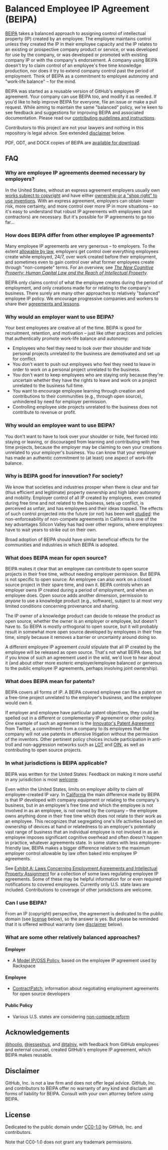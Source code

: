 # Balanced Employee IP Agreement (BEIPA)

[BEIPA](Balanced_Employee_IP_Agreement.md) takes a balanced approach to assigning control of intellectual property (IP) created by an employee. The employee maintains control unless they created the IP in their employee capacity and the IP relates to an existing or prospective company product or service, or was developed for use by the company, or was developed or promoted with existing company IP or with the company's endorsement. A company using BEIPA doesn't try to claim control of an employee's free time knowledge production, nor does it try to extend company control past the period of employment. Think of BEIPA as a commitment to employee autonomy and "work-life balance" – for the mind.

BEIPA was started as a reusable version of GitHub's employee IP agreement. Your company can use BEIPA too, and modify it as needed. If you'd like to help improve BEIPA for everyone, file an issue or make a pull request. While aiming to maintain the same "balanced" policy, we're keen to see feedback and suggestions for improving BEIPA and associated documentation. Please read our [contributing guidelines and instructions](CONTRIBUTING.md).

Contributors to this project are not your lawyers and nothing in this repository is legal advice. See extended [disclaimer](#disclaimer) below.

PDF, ODT, and DOCX copies of BEIPA are [available for download](https://github.com/github/balanced-employee-ip-agreement/releases/latest).

## FAQ

### Why are employee IP agreements deemed necessary by employers?

In the United States, without an express agreement employers usually own [works subject to copyright](https://www.copyright.gov/circs/circ09.pdf) and have either [ownership or a "shop right" to use inventions](http://scholars.law.unlv.edu/cgi/viewcontent.cgi?article=1251&context=nlj#page=2). With an express agreement, employers can obtain lower risk, more certainty, and more control over more IP in more situations – so it's easy to understand that robust IP agreements with employees (and contractors) are necessary. But it's possible for IP agreements to go too far...

### How does BEIPA differ from other employee IP agreements?

Many employee IP agreements are very generous – to employers. To the extent [allowable by law](#in-what-jurisdictions-is-beipa-applicable), employers get control over everything employees create while employed, 24/7, over work created before their employment, and sometimes even to gain control over what former employees create through "non-compete" terms. For an overview, see _[The New Cognitive Property: Human Capital Law and the Reach of Intellectual Property](https://ssrn.com/abstract=2517604)_.

BEIPA only claims control of what the employee creates during the period of employment, and only creations made for or relating to the company's business. There surely are many other approaches to relatively "balanced" employee IP policy. We encourage progressive companies and workers to share their [agreements and lessons](#what-are-some-other-relatively-balanced-approaches).

### Why would an employer want to use BEIPA?

Your best employees are creative all of the time. BEIPA is good for recruitment, retention, and motivation – just like other practices and policies that authentically promote work-life balance and autonomy:

* Employees who feel they need to look over their shoulder and hide personal projects unrelated to the business are demotivated and set up for conflict.
* You don't want to push out employees who feel they need to leave in order to work on a personal project unrelated to the business.
* You don't want to keep employees who are staying only because they're uncertain whether they have the rights to leave and work on a project unrelated to the business full time.
* You want to encourage employee learning through creation and contributions to their communities (e.g., through open source), unhindered by need for employer permission.
* Controlling employee side projects unrelated to the business does not contribute to revenue or profit.

### Why would an employee want to use BEIPA?

You don't want to have to look over your shoulder or hide, feel forced into staying or leaving, or discouraged from learning and contributing with free time projects, because the employer may be claiming to own your creations unrelated to your employer's business. You can know that your employer has made an authentic commitment to (at least) one aspect of work-life balance.

### Why is BEIPA good for innovation? For society?

We know that societies and industries prosper when there is clear and fair (thus efficient and legitimate) property ownership and high labor autonomy and mobility. Employer control of all IP created by employees, even created during free time and not related to the business, sets up conflict, is perceived as unfair, and has employees and their ideas trapped. The effects of such control projected into the future (or not) has been well [studied](http://webdoc.sub.gwdg.de/ebook/serien/lm/DRUIDwp/10-02.pdf): the non-enforceability of non-compete agreements in California is one of the key advantages Silicon Valley has had over other regions, where employees have to wait years to strike out on their own.

Broad adoption of BEIPA should have similar beneficial effects for the communities and industries in which BEIPA is adopted.

### What does BEIPA mean for open source?

BEIPA makes it clear that an employee can contribute to open source projects in their free time, without needing employer permission. But BEIPA is not specific to open source: An employee can also work on a closed source project in their spare time, and own it. BEIPA controls when an employer owns IP created during a period of employment, and when an employee does. Open source adds another dimension, permission to *anyone* to use a knowledge product (e.g., software), subject to at most very limited conditions concerning provenance and sharing.

The IP owner of a knowledge product can decide to release the product as open source, whether the owner is an employer or employee, but doesn't have to. So BEIPA is mostly orthogonal to open source, but it will probably result in somewhat more open source developed by employees in their free time, simply because it removes a barrier or uncertainty around doing so.

A different employee IP agreement *could* stipulate that all IP created by the employee will be released as open source. That's not what BEIPA does, but if you know of such an agreement used in the wild, we'd love to hear about it (and about other more esoteric employer/employee balanced or generous to the public employee IP agreements, perhaps involving joint ownership).

### What does BEIPA mean for patents?

BEIPA covers all forms of IP. A BEIPA covered employee can file a patent on a free-time project unrelated to the employer's business, and the employee would own it.

If employer and employee have particular patent objectives, they could be spelled out in a different or complementary IP agreement or other policy. One example of such an agreement is the [Innovator's Patent Agreement](https://github.com/twitter/innovators-patent-agreement) from Twitter, a commitment from a company to its employees that the company will not use patents in offensive litigation without the permission of the inventors. Other pertinent policy choices include participation in anti-troll and non-aggression networks such as [LOT](http://lotnet.com/) and [OIN](http://www.openinventionnetwork.com/), as well as contributing to open source projects.

### In what jurisdictions is BEIPA applicable?

BEIPA was written for the United States. Feedback on making it more useful in any jurisdiction is most [welcome](CONTRIBUTING.md).

Even within the United States, limits on employer ability to claim *all* employee-created IP vary. In [California](http://leginfo.legislature.ca.gov/faces/codes_displayText.xhtml?division=3.&chapter=2.&lawCode=LAB&article=3.5.) the main difference made by BEIPA is that IP developed with company equipment or relating to the company's business, but in an employee's free time and which the employee is not involved in as an employee, is not owned by the company – the employee owns anything done in their free time which does not relate to their work as an employee. This recognizes that segregating one's life activities based on ownership of devices at hand or relatedness to an employer's potentially vast range of business that an individual employee is not involved in as an employee imposes significant cognitive overhead and often doesn't happen in practice, whatever agreements state. In some states with less employee-friendly law, BEIPA makes a bigger difference relative to the maximum employer control allowable by law often baked into employee IP agreements.

See [Exhibit A: Laws Concerning Employment Agreements and Intellectual Property Assignment](Balanced_Employee_IP_Agreement.md#exhibit-a-laws-concerning-employment-agreements-and-intellectual-property-assignment) for a collection of some laws regulating employee IP agreements. Some of these may be helpful information for or even required notifications to covered employees. Currently only U.S. state laws are included. Contributions to coverage of other jurisdictions are welcome.

### Can I use BEIPA?

From an IP (copyright) perspective, the agreement is dedicated to the public domain (see [license](#license) below), so the answer is yes. But please be reminded that it is offered without warranty (see [disclaimer](#disclaimer) below).

### What are some other relatively balanced approaches?

#### Employer

* A [Model IP/OSS Policy](https://processmechanics.com/a-model-ip-and-open-source-contribution-policy/), based on the employee IP agreement used by Rackspace

#### Employee

* [ContractPatch](https://sfconservancy.org/contractpatch/), information about negotiating employment agreements for open source developers

#### Public Policy

* Various U.S. states are considering [non-compete reform](https://obamawhitehouse.archives.gov/the-press-office/2016/10/25/fact-sheet-obama-administration-announces-new-steps-spur-competition)

## Acknowledgements

[@hoolio](https://github.com/hoolio), [@jessephus](https://github.com/jessephus), and [@talniv](https://github.com/talniv), with feedback from GitHub employees and external counsel, created GitHub's employee IP agreement, which BEIPA makes reusable.

## Disclaimer

GitHub, Inc. is not a law firm and does not offer legal advice. GitHub, Inc. and contributors to BEIPA offer no warranty of any kind and disclaim all forms of liability for BEIPA. Consult with your own attorney before using BEIPA.

## License

Dedicated to the public domain under [CC0-1.0](LICENSE.md) by GitHub, Inc. and contributors.

Note that CC0-1.0 does not grant any trademark permissions.
